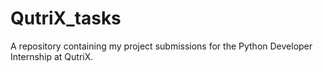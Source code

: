 # QutriX_tasks
A repository containing my project submissions for the Python Developer Internship at QutriX.
